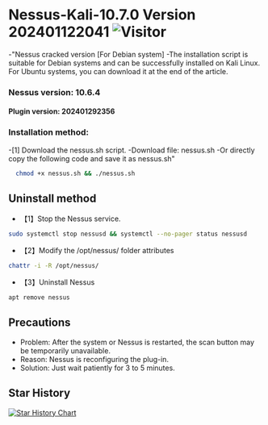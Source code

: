 # Nessus-Kali-10.7.0 Version 202401122041 ![Visitor](https://visitor-badge.laobi.icu/badge?page_id=k4t3pr0.Nessus-Kali-10.7.0-Crack-latest)
-"Nessus cracked version [For Debian system]
-The installation script is suitable for Debian systems and can be successfully installed on Kali Linux. For Ubuntu systems, you can download it at the end of the article.
### Nessus version: 10.6.4
#### Plugin version: 202401292356
### Installation method:
-[1] Download the nessus.sh script.
-Download file: nessus.sh
-Or directly copy the following code and save it as nessus.sh"
```sh
  chmod +x nessus.sh && ./nessus.sh
```
## Uninstall method
- 【1】Stop the Nessus service.
```sh
sudo systemctl stop nessusd && systemctl --no-pager status nessusd
```
- 【2】Modify the /opt/nessus/ folder attributes
```sh
chattr -i -R /opt/nessus/
```
- 【3】Uninstall Nessus
```sh
apt remove nessus
```
## Precautions
- Problem: After the system or Nessus is restarted, the scan button may be temporarily unavailable.
- Reason: Nessus is reconfiguring the plug-in.
- Solution: Just wait patiently for 3 to 5 minutes.
## Star History

[![Star History Chart](https://api.star-history.com/svg?repos=k4t3pr0/Nessus-Kali-10.7.0-Crack-latest&type=Date)](https://star-history.com/#k4t3pr0/Nessus-Kali-10.7.0-Crack-latest&Date)

